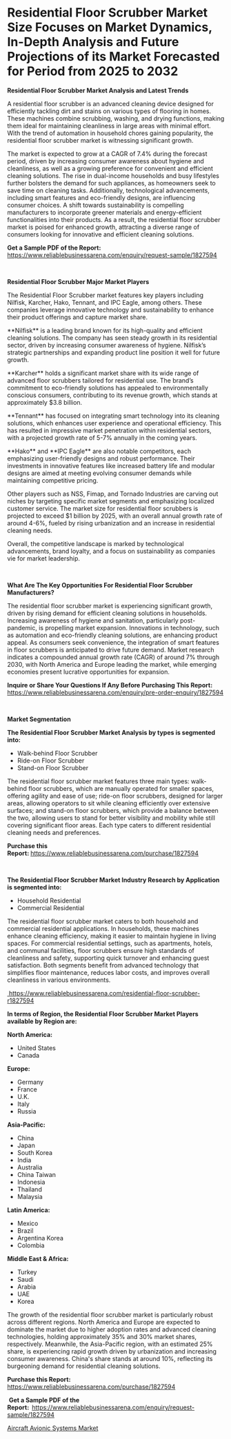 <p><h1>Residential Floor Scrubber Market Size Focuses on Market Dynamics, In-Depth Analysis and Future Projections of its Market Forecasted for Period from 2025 to 2032</h1></p><p><strong>Residential Floor Scrubber Market Analysis and Latest Trends</strong></p>
<p><p>A residential floor scrubber is an advanced cleaning device designed for efficiently tackling dirt and stains on various types of flooring in homes. These machines combine scrubbing, washing, and drying functions, making them ideal for maintaining cleanliness in large areas with minimal effort. With the trend of automation in household chores gaining popularity, the residential floor scrubber market is witnessing significant growth.</p><p>The market is expected to grow at a CAGR of 7.4% during the forecast period, driven by increasing consumer awareness about hygiene and cleanliness, as well as a growing preference for convenient and efficient cleaning solutions. The rise in dual-income households and busy lifestyles further bolsters the demand for such appliances, as homeowners seek to save time on cleaning tasks. Additionally, technological advancements, including smart features and eco-friendly designs, are influencing consumer choices. A shift towards sustainability is compelling manufacturers to incorporate greener materials and energy-efficient functionalities into their products. As a result, the residential floor scrubber market is poised for enhanced growth, attracting a diverse range of consumers looking for innovative and efficient cleaning solutions.</p></p>
<p><strong>Get a Sample PDF of the Report:&nbsp;</strong> <a href="https://www.reliablebusinessarena.com/enquiry/request-sample/1827594?utm_campaign=1990&utm_medium=2&utm_source=Github&utm_content=ia&utm_term=22022025&utm_id=residential-floor-scrubber">https://www.reliablebusinessarena.com/enquiry/request-sample/1827594</a></p>
<p>&nbsp;</p>
<p><strong>Residential Floor Scrubber Major Market Players</strong></p>
<p><p>The Residential Floor Scrubber market features key players including Nilfisk, Karcher, Hako, Tennant, and IPC Eagle, among others. These companies leverage innovative technology and sustainability to enhance their product offerings and capture market share.</p><p>**Nilfisk** is a leading brand known for its high-quality and efficient cleaning solutions. The company has seen steady growth in its residential sector, driven by increasing consumer awareness of hygiene. Nilfisk’s strategic partnerships and expanding product line position it well for future growth.</p><p>**Karcher** holds a significant market share with its wide range of advanced floor scrubbers tailored for residential use. The brand’s commitment to eco-friendly solutions has appealed to environmentally conscious consumers, contributing to its revenue growth, which stands at approximately $3.8 billion.</p><p>**Tennant** has focused on integrating smart technology into its cleaning solutions, which enhances user experience and operational efficiency. This has resulted in impressive market penetration within residential sectors, with a projected growth rate of 5-7% annually in the coming years.</p><p>**Hako** and **IPC Eagle** are also notable competitors, each emphasizing user-friendly designs and robust performance. Their investments in innovative features like increased battery life and modular designs are aimed at meeting evolving consumer demands while maintaining competitive pricing.</p><p>Other players such as NSS, Fimap, and Tornado Industries are carving out niches by targeting specific market segments and emphasizing localized customer service. The market size for residential floor scrubbers is projected to exceed $1 billion by 2025, with an overall annual growth rate of around 4-6%, fueled by rising urbanization and an increase in residential cleaning needs. </p><p>Overall, the competitive landscape is marked by technological advancements, brand loyalty, and a focus on sustainability as companies vie for market leadership.</p></p>
<p>&nbsp;</p>
<p><strong>What Are The Key Opportunities For Residential Floor Scrubber Manufacturers?</strong></p>
<p><p>The residential floor scrubber market is experiencing significant growth, driven by rising demand for efficient cleaning solutions in households. Increasing awareness of hygiene and sanitation, particularly post-pandemic, is propelling market expansion. Innovations in technology, such as automation and eco-friendly cleaning solutions, are enhancing product appeal. As consumers seek convenience, the integration of smart features in floor scrubbers is anticipated to drive future demand. Market research indicates a compounded annual growth rate (CAGR) of around 7% through 2030, with North America and Europe leading the market, while emerging economies present lucrative opportunities for expansion.</p></p>
<p><strong>Inquire or Share Your Questions If Any Before Purchasing This Report:</strong> <a href="https://www.reliablebusinessarena.com/enquiry/pre-order-enquiry/1827594?utm_campaign=1990&utm_medium=2&utm_source=Github&utm_content=ia&utm_term=22022025&utm_id=residential-floor-scrubber">https://www.reliablebusinessarena.com/enquiry/pre-order-enquiry/1827594</a></p>
<p>&nbsp;</p>
<p><strong>Market Segmentation</strong></p>
<p><strong>The Residential Floor Scrubber Market Analysis by types is segmented into:</strong></p>
<p><ul><li>Walk-behind Floor Scrubber</li><li>Ride-on Floor Scrubber</li><li>Stand-on Floor Scrubber</li></ul></p>
<p><p>The residential floor scrubber market features three main types: walk-behind floor scrubbers, which are manually operated for smaller spaces, offering agility and ease of use; ride-on floor scrubbers, designed for larger areas, allowing operators to sit while cleaning efficiently over extensive surfaces; and stand-on floor scrubbers, which provide a balance between the two, allowing users to stand for better visibility and mobility while still covering significant floor areas. Each type caters to different residential cleaning needs and preferences.</p></p>
<p><strong>Purchase this Report:&nbsp;</strong><a href="https://www.reliablebusinessarena.com/purchase/1827594?utm_campaign=1990&utm_medium=2&utm_source=Github&utm_content=ia&utm_term=22022025&utm_id=residential-floor-scrubber">https://www.reliablebusinessarena.com/purchase/1827594</a></p>
<p>&nbsp;</p>
<p><strong>The Residential Floor Scrubber Market Industry Research by Application is segmented into:</strong></p>
<p><ul><li>Household Residential</li><li>Commercial Residential</li></ul></p>
<p><p>The residential floor scrubber market caters to both household and commercial residential applications. In households, these machines enhance cleaning efficiency, making it easier to maintain hygiene in living spaces. For commercial residential settings, such as apartments, hotels, and communal facilities, floor scrubbers ensure high standards of cleanliness and safety, supporting quick turnover and enhancing guest satisfaction. Both segments benefit from advanced technology that simplifies floor maintenance, reduces labor costs, and improves overall cleanliness in various environments.</p></p>
<p><a href="https://www.reliablebusinessarena.com/residential-floor-scrubber-r1827594?utm_campaign=1990&utm_medium=2&utm_source=Github&utm_content=ia&utm_term=22022025&utm_id=residential-floor-scrubber">&nbsp;https://www.reliablebusinessarena.com/residential-floor-scrubber-r1827594</a></p>
<p><strong>In terms of Region, the Residential Floor Scrubber Market Players available by Region are:</strong></p>
<p>
    <p> <strong> North America: </strong>
        <ul>
            <li>United States</li>
            <li>Canada</li>
        </ul>
        </p> 
    <p> <strong> Europe: </strong>
        <ul>
            <li>Germany</li>
            <li>France</li>
            <li>U.K.</li>
            <li>Italy</li>
            <li>Russia</li>
        </ul>
        </p> 
    <p> <strong> Asia-Pacific: </strong>
        <ul>
            <li>China</li>
            <li>Japan</li>
            <li>South Korea</li>
            <li>India</li>
            <li>Australia</li>
            <li>China Taiwan</li>
            <li>Indonesia</li>
            <li>Thailand</li>
            <li>Malaysia</li>
        </ul>
        </p> 
    <p> <strong> Latin America: </strong>
        <ul>
            <li>Mexico</li>
            <li>Brazil</li>
            <li>Argentina Korea</li>
            <li>Colombia</li>
        </ul>
        </p> 
    <p> <strong> Middle East & Africa: </strong>
        <ul>
            <li>Turkey</li>
            <li>Saudi</li>
            <li>Arabia</li>
            <li>UAE</li>
            <li>Korea</li>
        </ul>
    </p>
    </p>
<p><p>The growth of the residential floor scrubber market is particularly robust across different regions. North America and Europe are expected to dominate the market due to higher adoption rates and advanced cleaning technologies, holding approximately 35% and 30% market shares, respectively. Meanwhile, the Asia-Pacific region, with an estimated 25% share, is experiencing rapid growth driven by urbanization and increasing consumer awareness. China's share stands at around 10%, reflecting its burgeoning demand for residential cleaning solutions.</p></p>
<p><strong>Purchase this Report: </strong><a href="https://www.reliablebusinessarena.com/purchase/1827594?utm_campaign=1990&utm_medium=2&utm_source=Github&utm_content=ia&utm_term=22022025&utm_id=residential-floor-scrubber">https://www.reliablebusinessarena.com/purchase/1827594</a></p>
<p>&nbsp;<strong>Get a Sample PDF of the Report:&nbsp;&nbsp;</strong><a href="https://www.reliablebusinessarena.com/enquiry/request-sample/1827594?utm_campaign=1990&utm_medium=2&utm_source=Github&utm_content=ia&utm_term=22022025&utm_id=residential-floor-scrubber">https://www.reliablebusinessarena.com/enquiry/request-sample/1827594</a></p>
<p><strong></strong></p>
<p><p><a href="https://github.com/MarciaRunte/Market-Research-Report-List-1/blob/main/aircraft-avionic-systems-market.md?utm_campaign=1990&utm_medium=2&utm_source=Github&utm_content=ia&utm_term=22022025&utm_id=residential-floor-scrubber">Aircraft Avionic Systems Market</a></p></p>